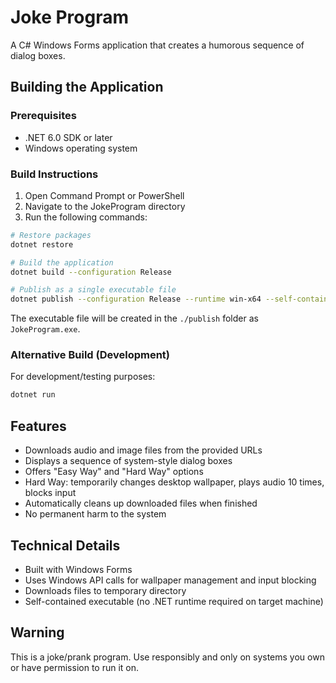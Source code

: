 # Joke Program

A C# Windows Forms application that creates a humorous sequence of dialog boxes.

## Building the Application

### Prerequisites
- .NET 6.0 SDK or later
- Windows operating system

### Build Instructions

1. Open Command Prompt or PowerShell
2. Navigate to the JokeProgram directory
3. Run the following commands:

```bash
# Restore packages
dotnet restore

# Build the application
dotnet build --configuration Release

# Publish as a single executable file
dotnet publish --configuration Release --runtime win-x64 --self-contained true --output ./publish
```

The executable file will be created in the `./publish` folder as `JokeProgram.exe`.

### Alternative Build (Development)
For development/testing purposes:
```bash
dotnet run
```

## Features
- Downloads audio and image files from the provided URLs
- Displays a sequence of system-style dialog boxes
- Offers "Easy Way" and "Hard Way" options
- Hard Way: temporarily changes desktop wallpaper, plays audio 10 times, blocks input
- Automatically cleans up downloaded files when finished
- No permanent harm to the system

## Technical Details
- Built with Windows Forms
- Uses Windows API calls for wallpaper management and input blocking
- Downloads files to temporary directory
- Self-contained executable (no .NET runtime required on target machine)

## Warning
This is a joke/prank program. Use responsibly and only on systems you own or have permission to run it on.
